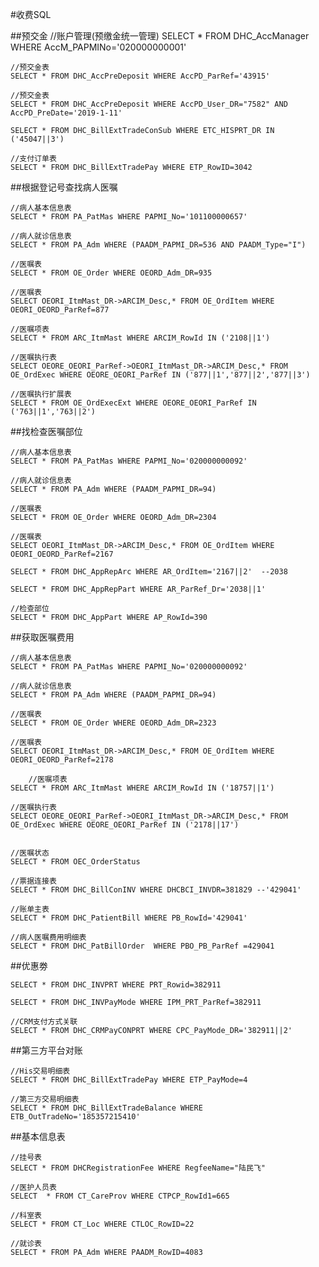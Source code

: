#收费SQL


##预交金
	//账户管理(预缴金统一管理)
	SELECT * FROM DHC_AccManager WHERE AccM_PAPMINo='020000000001'
	
	//预交金表
	SELECT * FROM DHC_AccPreDeposit WHERE AccPD_ParRef='43915'

	//预交金表
	SELECT * FROM DHC_AccPreDeposit WHERE AccPD_User_DR="7582" AND AccPD_PreDate='2019-1-11'
	
	SELECT * FROM DHC_BillExtTradeConSub WHERE ETC_HISPRT_DR IN ('45047||3')

	//支付订单表
	SELECT * FROM DHC_BillExtTradePay WHERE ETP_RowID=3042



##根据登记号查找病人医嘱

	//病人基本信息表
	SELECT * FROM PA_PatMas WHERE PAPMI_No='101100000657'
	
	//病人就诊信息表
	SELECT * FROM PA_Adm WHERE (PAADM_PAPMI_DR=536 AND PAADM_Type="I") 
	
	//医嘱表
	SELECT * FROM OE_Order WHERE OEORD_Adm_DR=935
	
	//医嘱表
	SELECT OEORI_ItmMast_DR->ARCIM_Desc,* FROM OE_OrdItem WHERE OEORI_OEORD_ParRef=877
	
	//医嘱项表
	SELECT * FROM ARC_ItmMast WHERE ARCIM_RowId IN ('2108||1')
	
	//医嘱执行表
	SELECT OEORE_OEORI_ParRef->OEORI_ItmMast_DR->ARCIM_Desc,* FROM OE_OrdExec WHERE OEORE_OEORI_ParRef IN ('877||1','877||2','877||3')
	
	//医嘱执行扩展表
	SELECT * FROM OE_OrdExecExt WHERE OEORE_OEORI_ParRef IN ('763||1','763||2')

##找检查医嘱部位

	//病人基本信息表
	SELECT * FROM PA_PatMas WHERE PAPMI_No='020000000092'
	
	//病人就诊信息表
	SELECT * FROM PA_Adm WHERE (PAADM_PAPMI_DR=94) 
	
	//医嘱表
	SELECT * FROM OE_Order WHERE OEORD_Adm_DR=2304
	
	//医嘱表
	SELECT OEORI_ItmMast_DR->ARCIM_Desc,* FROM OE_OrdItem WHERE OEORI_OEORD_ParRef=2167
	
	SELECT * FROM DHC_AppRepArc WHERE AR_OrdItem='2167||2'  --2038
	
	SELECT * FROM DHC_AppRepPart WHERE AR_ParRef_Dr='2038||1'
	
	//检查部位
	SELECT * FROM DHC_AppPart WHERE AP_RowId=390

##获取医嘱费用

	//病人基本信息表
	SELECT * FROM PA_PatMas WHERE PAPMI_No='020000000092'
	
	//病人就诊信息表
	SELECT * FROM PA_Adm WHERE (PAADM_PAPMI_DR=94) 
	
	//医嘱表
	SELECT * FROM OE_Order WHERE OEORD_Adm_DR=2323
	
	//医嘱表
	SELECT OEORI_ItmMast_DR->ARCIM_Desc,* FROM OE_OrdItem WHERE OEORI_OEORD_ParRef=2178
	
		//医嘱项表
	SELECT * FROM ARC_ItmMast WHERE ARCIM_RowId IN ('18757||1')
	
	//医嘱执行表
	SELECT OEORE_OEORI_ParRef->OEORI_ItmMast_DR->ARCIM_Desc,* FROM OE_OrdExec WHERE OEORE_OEORI_ParRef IN ('2178||17')
	
	
	//医嘱状态
	SELECT * FROM OEC_OrderStatus 

	//票据连接表
	SELECT * FROM DHC_BillConINV WHERE DHCBCI_INVDR=381829 --'429041'
   
	//账单主表
	SELECT * FROM DHC_PatientBill WHERE PB_RowId='429041'
   
	//病人医嘱费用明细表
	SELECT * FROM DHC_PatBillOrder  WHERE PBO_PB_ParRef =429041




##优惠劵

	SELECT * FROM DHC_INVPRT WHERE PRT_Rowid=382911

	SELECT * FROM DHC_INVPayMode WHERE IPM_PRT_ParRef=382911

	//CRM支付方式关联
	SELECT * FROM DHC_CRMPayCONPRT WHERE CPC_PayMode_DR='382911||2'




##第三方平台对账

	//His交易明细表
	SELECT * FROM DHC_BillExtTradePay WHERE ETP_PayMode=4

	//第三方交易明细表
	SELECT * FROM DHC_BillExtTradeBalance WHERE ETB_OutTradeNo='185357215410'




##基本信息表

	//挂号表
	SELECT * FROM DHCRegistrationFee WHERE RegfeeName="陆民飞"
	
	//医护人员表
	SELECT  * FROM CT_CareProv WHERE CTPCP_RowId1=665
	
	//科室表
	SELECT * FROM CT_Loc WHERE CTLOC_RowID=22
	
	//就诊表
	SELECT * FROM PA_Adm WHERE PAADM_RowID=4083